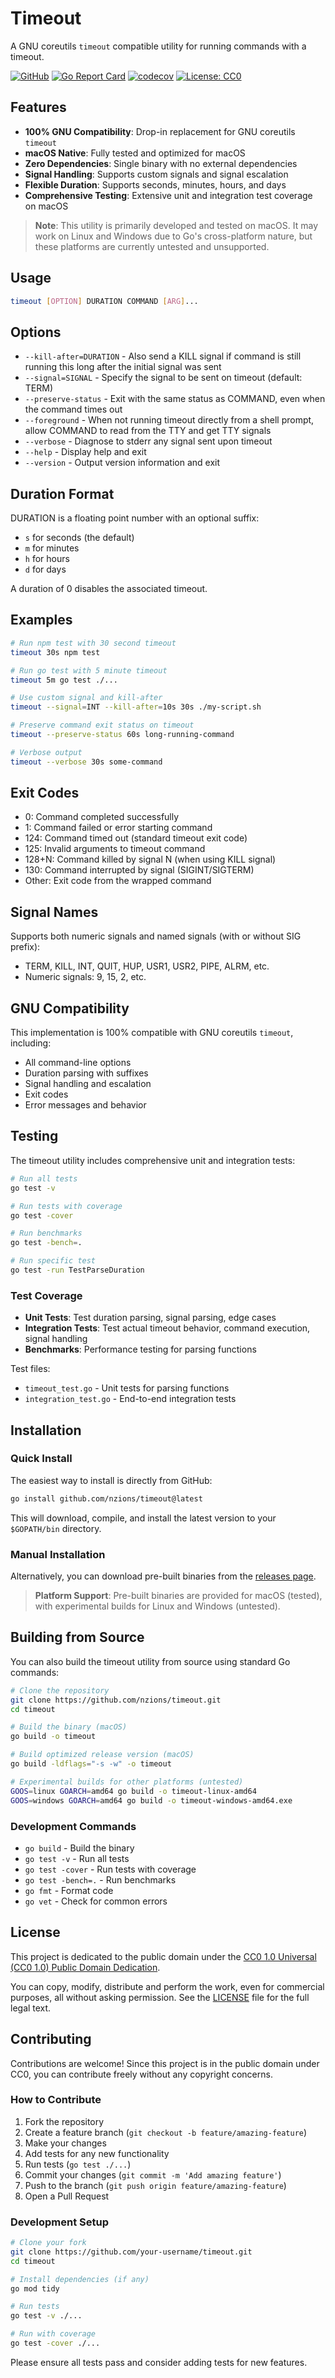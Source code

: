 # Timeout

A GNU coreutils `timeout` compatible utility for running commands with a timeout.

[![GitHub](https://img.shields.io/badge/GitHub-nzions%2Ftimeout-blue)](https://github.com/nzions/timeout)
[![Go Report Card](https://goreportcard.com/badge/github.com/nzions/timeout)](https://goreportcard.com/report/github.com/nzions/timeout)
[![codecov](https://codecov.io/gh/nzions/timeout/branch/master/graph/badge.svg)](https://codecov.io/gh/nzions/timeout)
[![License: CC0](https://img.shields.io/badge/License-CC0%201.0-lightgrey.svg)](http://creativecommons.org/publicdomain/zero/1.0/)

## Features

- **100% GNU Compatibility**: Drop-in replacement for GNU coreutils `timeout`
- **macOS Native**: Fully tested and optimized for macOS
- **Zero Dependencies**: Single binary with no external dependencies
- **Signal Handling**: Supports custom signals and signal escalation
- **Flexible Duration**: Supports seconds, minutes, hours, and days
- **Comprehensive Testing**: Extensive unit and integration test coverage on macOS

> **Note**: This utility is primarily developed and tested on macOS. It may work on Linux and Windows due to Go's cross-platform nature, but these platforms are currently untested and unsupported.

## Usage

```bash
timeout [OPTION] DURATION COMMAND [ARG]...
```

## Options

- `--kill-after=DURATION` - Also send a KILL signal if command is still running this long after the initial signal was sent
- `--signal=SIGNAL` - Specify the signal to be sent on timeout (default: TERM)
- `--preserve-status` - Exit with the same status as COMMAND, even when the command times out
- `--foreground` - When not running timeout directly from a shell prompt, allow COMMAND to read from the TTY and get TTY signals
- `--verbose` - Diagnose to stderr any signal sent upon timeout
- `--help` - Display help and exit
- `--version` - Output version information and exit

## Duration Format

DURATION is a floating point number with an optional suffix:
- `s` for seconds (the default)
- `m` for minutes  
- `h` for hours
- `d` for days

A duration of 0 disables the associated timeout.

## Examples

```bash
# Run npm test with 30 second timeout
timeout 30s npm test

# Run go test with 5 minute timeout
timeout 5m go test ./...

# Use custom signal and kill-after
timeout --signal=INT --kill-after=10s 30s ./my-script.sh

# Preserve command exit status on timeout
timeout --preserve-status 60s long-running-command

# Verbose output
timeout --verbose 30s some-command
```

## Exit Codes

- 0: Command completed successfully
- 1: Command failed or error starting command
- 124: Command timed out (standard timeout exit code)
- 125: Invalid arguments to timeout command
- 128+N: Command killed by signal N (when using KILL signal)
- 130: Command interrupted by signal (SIGINT/SIGTERM)
- Other: Exit code from the wrapped command

## Signal Names

Supports both numeric signals and named signals (with or without SIG prefix):
- TERM, KILL, INT, QUIT, HUP, USR1, USR2, PIPE, ALRM, etc.
- Numeric signals: 9, 15, 2, etc.

## GNU Compatibility

This implementation is 100% compatible with GNU coreutils `timeout`, including:
- All command-line options
- Duration parsing with suffixes
- Signal handling and escalation
- Exit codes
- Error messages and behavior

## Testing

The timeout utility includes comprehensive unit and integration tests:

```bash
# Run all tests
go test -v

# Run tests with coverage
go test -cover

# Run benchmarks
go test -bench=.

# Run specific test
go test -run TestParseDuration
```

### Test Coverage

- **Unit Tests**: Test duration parsing, signal parsing, edge cases
- **Integration Tests**: Test actual timeout behavior, command execution, signal handling
- **Benchmarks**: Performance testing for parsing functions

Test files:
- `timeout_test.go` - Unit tests for parsing functions
- `integration_test.go` - End-to-end integration tests

## Installation

### Quick Install

The easiest way to install is directly from GitHub:

```bash
go install github.com/nzions/timeout@latest
```

This will download, compile, and install the latest version to your `$GOPATH/bin` directory.

### Manual Installation

Alternatively, you can download pre-built binaries from the [releases page](https://github.com/nzions/timeout/releases).

> **Platform Support**: Pre-built binaries are provided for macOS (tested), with experimental builds for Linux and Windows (untested).

## Building from Source

You can also build the timeout utility from source using standard Go commands:

```bash
# Clone the repository
git clone https://github.com/nzions/timeout.git
cd timeout

# Build the binary (macOS)
go build -o timeout

# Build optimized release version (macOS)
go build -ldflags="-s -w" -o timeout

# Experimental builds for other platforms (untested)
GOOS=linux GOARCH=amd64 go build -o timeout-linux-amd64
GOOS=windows GOARCH=amd64 go build -o timeout-windows-amd64.exe
```

### Development Commands

- `go build` - Build the binary
- `go test -v` - Run all tests
- `go test -cover` - Run tests with coverage
- `go test -bench=.` - Run benchmarks
- `go fmt` - Format code
- `go vet` - Check for common errors

## License

This project is dedicated to the public domain under the [CC0 1.0 Universal (CC0 1.0) Public Domain Dedication](https://creativecommons.org/publicdomain/zero/1.0/).

You can copy, modify, distribute and perform the work, even for commercial purposes, all without asking permission. See the [LICENSE](LICENSE) file for the full legal text.

## Contributing

Contributions are welcome! Since this project is in the public domain under CC0, you can contribute freely without any copyright concerns.

### How to Contribute

1. Fork the repository
2. Create a feature branch (`git checkout -b feature/amazing-feature`)
3. Make your changes
4. Add tests for any new functionality
5. Run tests (`go test ./...`)
6. Commit your changes (`git commit -m 'Add amazing feature'`)
7. Push to the branch (`git push origin feature/amazing-feature`)
8. Open a Pull Request

### Development Setup

```bash
# Clone your fork
git clone https://github.com/your-username/timeout.git
cd timeout

# Install dependencies (if any)
go mod tidy

# Run tests
go test -v ./...

# Run with coverage
go test -cover ./...
```

Please ensure all tests pass and consider adding tests for new features.
